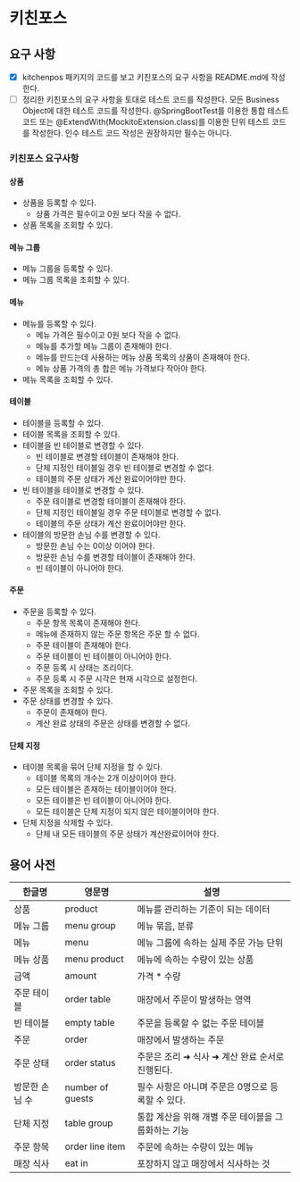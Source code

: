 # 키친포스

## 요구 사항

- [x] kitchenpos 패키지의 코드를 보고 키친포스의 요구 사항을 README.md에 작성한다.
- [ ] 정리한 키친포스의 요구 사항을 토대로 테스트 코드를 작성한다. 모든 Business Object에 대한 테스트 코드를 작성한다. @SpringBootTest를 이용한 통합 테스트 코드 또는
  @ExtendWith(MockitoExtension.class)를 이용한 단위 테스트 코드를 작성한다. 인수 테스트 코드 작성은 권장하지만 필수는 아니다.

### 키친포스 요구사항

#### 상품

- 상품을 등록할 수 있다.
    - 상품 가격은 필수이고 0원 보다 작을 수 없다.
- 상품 목록을 조회할 수 있다.

#### 메뉴 그룹

- 메뉴 그룹을 등록할 수 있다.
- 메뉴 그룹 목록을 조회할 수 있다.

#### 메뉴

- 메뉴를 등록할 수 있다.
    - 메뉴 가격은 필수이고 0원 보다 작을 수 없다.
    - 메뉴를 추가할 메뉴 그룹이 존재해야 한다.
    - 메뉴를 만드는데 사용하는 메뉴 상품 목록의 상품이 존재해야 한다.
    - 메뉴 상품 가격의 총 합은 메뉴 가격보다 작아야 한다.
- 메뉴 목록을 조회할 수 있다.

#### 테이블

- 테이블을 등록할 수 있다.
- 테이블 목록을 조회할 수 있다.
- 테이블을 빈 테이블로 변경할 수 있다.
    - 빈 테이블로 변경할 테이블이 존재해야 한다.
    - 단체 지정인 테이블일 경우 빈 테이블로 변경할 수 없다.
    - 테이블의 주문 상태가 계산 완료이어야만 한다.
- 빈 테이블을 테이블로 변경할 수 있다.
    - 주문 테이블로 변경할 테이블이 존재해야 한다.
    - 단체 지정인 테이블일 경우 주문 테이블로 변경할 수 없다.
    - 테이블의 주문 상태가 계산 완료이어야만 한다.
- 테이블의 방문한 손님 수를 변경할 수 있다.
    - 방문한 손님 수는 0이상 이어야 한다.
    - 방문한 손님 수를 변경할 테이블이 존재해야 한다.
    - 빈 테이블이 아니어야 한다.

#### 주문

- 주문을 등록할 수 있다.
    - 주문 항목 목록이 존재해야 한다.
    - 메뉴에 존재하지 않는 주문 항목은 주문 할 수 없다.
    - 주문 테이블이 존재해야 한다.
    - 주문 테이블이 빈 테이블이 아니어야 한다.
    - 주문 등록 시 상태는 조리이다.
    - 주문 등록 시 주문 시각은 현재 시각으로 설정한다.
- 주문 목록을 조회할 수 있다.
- 주문 상태를 변경할 수 있다.
    - 주문이 존재해야 한다.
    - 계산 완료 상태의 주문은 상태를 변경할 수 없다.

#### 단체 지정

- 테이블 목록을 묶어 단체 지정을 할 수 있다.
    - 테이블 목록의 개수는 2개 이상이어야 한다.
    - 모든 테이블은 존재하는 테이블이어야 한다.
    - 모든 테이블은 빈 테이블이 아니어야 한다.
    - 모든 테이블은 단체 지정이 되지 않은 테이블이어야 한다.
- 단체 지정을 삭제할 수 있다.
    - 단체 내 모든 테이블의 주문 상태가 계산완료이어야 한다.

## 용어 사전

| 한글명 | 영문명 | 설명 |
| --- | --- | --- |
| 상품 | product | 메뉴를 관리하는 기준이 되는 데이터 |
| 메뉴 그룹 | menu group | 메뉴 묶음, 분류 |
| 메뉴 | menu | 메뉴 그룹에 속하는 실제 주문 가능 단위 |
| 메뉴 상품 | menu product | 메뉴에 속하는 수량이 있는 상품 |
| 금액 | amount | 가격 * 수량 |
| 주문 테이블 | order table | 매장에서 주문이 발생하는 영역 |
| 빈 테이블 | empty table | 주문을 등록할 수 없는 주문 테이블 |
| 주문 | order | 매장에서 발생하는 주문 |
| 주문 상태 | order status | 주문은 조리 ➜ 식사 ➜ 계산 완료 순서로 진행된다. |
| 방문한 손님 수 | number of guests | 필수 사항은 아니며 주문은 0명으로 등록할 수 있다. |
| 단체 지정 | table group | 통합 계산을 위해 개별 주문 테이블을 그룹화하는 기능 |
| 주문 항목 | order line item | 주문에 속하는 수량이 있는 메뉴 |
| 매장 식사 | eat in | 포장하지 않고 매장에서 식사하는 것 |
